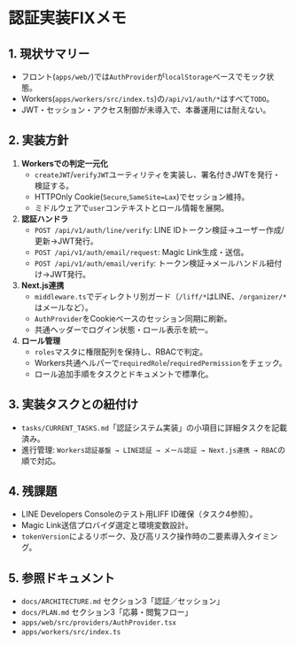# 認証実装FIXメモ

## 1. 現状サマリー
- フロント(`apps/web/`)では`AuthProvider`が`localStorage`ベースでモック状態。
- Workers(`apps/workers/src/index.ts`)の`/api/v1/auth/*`はすべて`TODO`。
- JWT・セッション・アクセス制御が未導入で、本番運用には耐えない。

## 2. 実装方針
1. **Workersでの判定一元化**
   - `createJWT`/`verifyJWT`ユーティリティを実装し、署名付きJWTを発行・検証する。
   - HTTPOnly Cookie(`Secure`,`SameSite=Lax`)でセッション維持。
   - ミドルウェアで`user`コンテキストとロール情報を展開。
2. **認証ハンドラ**
   - `POST /api/v1/auth/line/verify`: LINE IDトークン検証→ユーザー作成/更新→JWT発行。
   - `POST /api/v1/auth/email/request`: Magic Link生成・送信。
   - `POST /api/v1/auth/email/verify`: トークン検証→メールハンドル紐付け→JWT発行。
3. **Next.js連携**
   - `middleware.ts`でディレクトリ別ガード（`/liff/*`はLINE、`/organizer/*`はメールなど）。
   - `AuthProvider`をCookieベースのセッション同期に刷新。
   - 共通ヘッダーでログイン状態・ロール表示を統一。
4. **ロール管理**
   - `roles`マスタに権限配列を保持し、RBACで判定。
   - Workers共通ヘルパーで`requiredRole`/`requiredPermission`をチェック。
   - ロール追加手順をタスクとドキュメントで標準化。

## 3. 実装タスクとの紐付け
- `tasks/CURRENT_TASKS.md`「認証システム実装」の小項目に詳細タスクを記載済み。
- 進行管理: `Workers認証基盤 → LINE認証 → メール認証 → Next.js連携 → RBAC`の順で対応。

## 4. 残課題
- LINE Developers Consoleのテスト用LIFF ID確保（タスク4参照）。
- Magic Link送信プロバイダ選定と環境変数設計。
- `tokenVersion`によるリボーク、及び高リスク操作時の二要素導入タイミング。

## 5. 参照ドキュメント
- `docs/ARCHITECTURE.md` セクション3「認証／セッション」
- `docs/PLAN.md` セクション3「応募・閲覧フロー」
- `apps/web/src/providers/AuthProvider.tsx`
- `apps/workers/src/index.ts`
